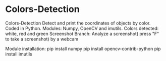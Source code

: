 # Colors-Detection
Colors-Detection  Detect and print the coordinates of objects by color. Coded in Python. Modules: Numpy, OpenCV and imutils.
Colors detected: white, red and green
Screenshot Branch: Analyze a screenshot( press "F" to take a screenshot) by a webcam

Module installation:
pip install numpy
pip install opencv-contrib-python
pip install imutils
